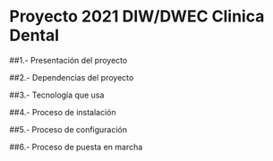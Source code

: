 # Proyecto 2021 DIW/DWEC Clinica Dental
##1.- Presentación del proyecto

##2.- Dependencias del proyecto

##3.- Tecnología que usa

##4.- Proceso de instalación

##5.- Proceso de configuración

##6.- Proceso de puesta en marcha

